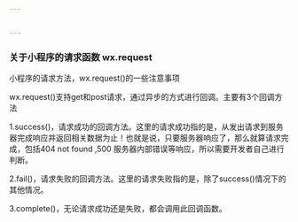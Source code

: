 ```yaml
---


---
```


<h3 id="关于小程序的请求函数-wx.request">关于小程序的请求函数 wx.request</h3>
<p>小程序的请求方法，wx.request()的一些注意事项</p>
<p>wx.request()支持get和post请求，通过异步的方式进行回调。主要有3个回调方法</p>
<p>1.success()，请求成功的回调方法。这里的请求成功指的是，从发出请求到服务器完成响应并返回相关数据为止！也就是说，只要服务器响应了，那么就算请求完成，包括404 not found ,500 服务器内部错误等响应，所以需要开发者自己进行判断。</p>
<p>2.fail()，请求失败的回调方法。这里的请求失败指的是，除了success()情况下的其他情况。</p>
<p>3.complete()，无论请求成功还是失败，都会调用此回调函数。</p>

